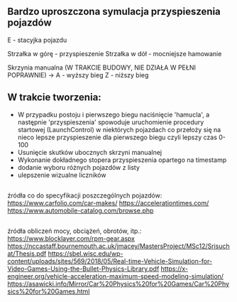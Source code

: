 ## Bardzo uproszczona symulacja przyspieszenia pojazdów

E - stacyjka pojazdu

Strzałka w górę - przyspieszenie
Strzałka w dół - mocniejsze hamowanie

Skrzynia manualna (W TRAKCIE BUDOWY, NIE DZIAŁA W PEŁNI POPRAWNIE) -> 
A - wyższy bieg
Z - niższy bieg

## W trakcie tworzenia:
- W przypadku postoju i pierwszego biegu naciśnięcie 'hamucla', a następnie 'przyspieszenia'
spowoduje uruchomienie procedury startowej (LaunchControl) w niektórych pojazdach co
przełoży się na nieco lepsze przyspieszenie dla pierwszego biegu czyli lepszy czas 0-100
- Usunięcie skutków ubocznych skrzyni manualnej
- Wykonanie dokładnego stopera przyspieszenia opartego na timestamp
- dodanie wyboru różnych pojazdów z listy
- ulepszenie wizualne liczników

##

źródła co do specyfikacji poszczególnych pojazdów:
https://www.carfolio.com/car-makes/ 
https://accelerationtimes.com/
https://www.automobile-catalog.com/browse.php
##

źródła obliczeń mocy, obciążeń, obrotów, itp.:
https://www.blocklayer.com/rpm-gear.aspx
https://nccastaff.bournemouth.ac.uk/jmacey/MastersProject/MSc12/Srisuchat/Thesis.pdf
https://sbel.wisc.edu/wp-content/uploads/sites/569/2018/05/Real-time-Vehicle-Simulation-for-Video-Games-Using-the-Bullet-Physics-Library.pdf
https://x-engineer.org/vehicle-acceleration-maximum-speed-modeling-simulation/
https://asawicki.info/Mirror/Car%20Physics%20for%20Games/Car%20Physics%20for%20Games.html
##